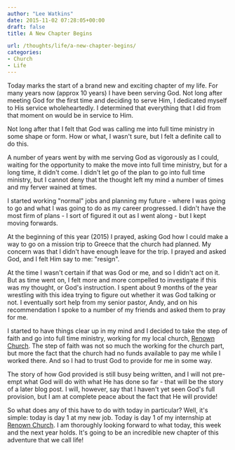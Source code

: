 ```yaml
---
author: "Lee Watkins"
date: 2015-11-02 07:28:05+00:00
draft: false
title: A New Chapter Begins

url: /thoughts/life/a-new-chapter-begins/
categories:
- Church
- Life
---
```


Today marks the start of a brand new and exciting chapter of my life. For many years now (approx 10 years) I have been serving God.<!--more--> Not long after meeting God for the first time and deciding to serve Him, I dedicated myself to His service wholeheartedly. I determined that everything that I did from that moment on would be in service to Him.

Not long after that I felt that God was calling me into full time ministry in some shape or form. How or what, I wasn't sure, but I felt a definite call to do this.

A number of years went by with me serving God as vigorously as I could, waiting for the opportunity to make the move into full time ministry, but for a long time, it didn't come. I didn't let go of the plan to go into full time ministry, but I cannot deny that the thought left my mind a number of times and my ferver wained at times.

I started working "normal" jobs and planning my future - where I was going to go and what I was going to do as my career progressed. I didn't have the most firm of plans - I sort of figured it out as I went along - but I kept moving forwards.

At the beginning of this year (2015) I prayed, asking God how I could make a way to go on a mission trip to Greece that the church had planned. My concern was that I didn't have enough leave for the trip. I prayed and asked God, and I felt Him say to me: "resign".

At the time I wasn't certain if that was God or me, and so I didn't act on it. But as time went on, I felt more and more compelled to investigate if this was my thought, or God's instruction. I spent about 9 months of the year wrestling with this idea trying to figure out whether it was God talking or not. I eventually sort help from my senior pastor, Andy, and on his recommendation I spoke to a number of my friends and asked them to pray for me.

I started to have things clear up in my mind and I decided to take the step of faith and go into full time ministry, working for my local church, [Renown Church](http://renownchurch.com). The step of faith was not so much the working for the church part, but more the fact that the church had no funds available to pay me while I worked there. And so I had to trust God to provide for me in some way.

The story of how God provided is still busy being written, and I will not pre-empt what God will do with what He has done so far - that will be the story of a later blog post. I will, however, say that I haven't yet seen God's full provision, but I am at complete peace about the fact that He will provide!

So what does any of this have to do with today in particular? Well, it's simple: today is day 1 at my new job. Today is day 1 of my internship at [Renown Church](http://renownchurch.com). I am thoroughly looking forward to what today, this week and the next year holds. It's going to be an incredible new chapter of this adventure that we call life!
